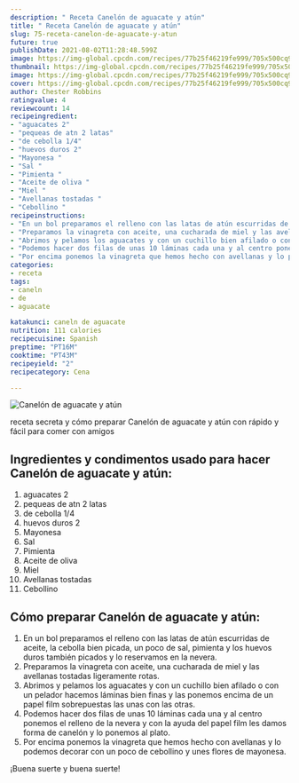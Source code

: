 ```yaml
---
description: " Receta Canelón de aguacate y atún"
title: " Receta Canelón de aguacate y atún"
slug: 75-receta-canelon-de-aguacate-y-atun
future: true
publishDate: 2021-08-02T11:28:48.599Z
image: https://img-global.cpcdn.com/recipes/77b25f46219fe999/705x500cq90/canelon-de-aguacate-y-atun-foto-principal.jpg
thumbnail: https://img-global.cpcdn.com/recipes/77b25f46219fe999/705x500cq90/canelon-de-aguacate-y-atun-foto-principal.jpg
image: https://img-global.cpcdn.com/recipes/77b25f46219fe999/705x500cq90/canelon-de-aguacate-y-atun-foto-principal.jpg
cover: https://img-global.cpcdn.com/recipes/77b25f46219fe999/705x500cq90/canelon-de-aguacate-y-atun-foto-principal.jpg
author: Chester Robbins
ratingvalue: 4
reviewcount: 14
recipeingredient:
- "aguacates 2"
- "pequeas de atn 2 latas"
- "de cebolla 1/4"
- "huevos duros 2"
- "Mayonesa "
- "Sal "
- "Pimienta "
- "Aceite de oliva "
- "Miel "
- "Avellanas tostadas "
- "Cebollino "
recipeinstructions:
- "En un bol preparamos el relleno con las latas de atún escurridas de aceite, la cebolla bien picada, un poco de sal, pimienta y los huevos duros también picados y lo reservamos en la nevera."
- "Preparamos la vinagreta con aceite, una cucharada de miel y las avellanas tostadas ligeramente rotas."
- "Abrimos y pelamos los aguacates y con un cuchillo bien afilado o con un pelador hacemos láminas bien finas y las ponemos encima de un papel film sobrepuestas las unas con las otras."
- "Podemos hacer dos filas de unas 10 láminas cada una y al centro ponemos el relleno de la nevera y con la ayuda del papel film les damos forma de canelón y lo ponemos al plato."
- "Por encima ponemos la vinagreta que hemos hecho con avellanas y lo podemos decorar con un poco de cebollino y unes flores de mayonesa."
categories:
- receta
tags:
- caneln
- de
- aguacate

katakunci: caneln de aguacate 
nutrition: 111 calories
recipecuisine: Spanish
preptime: "PT16M"
cooktime: "PT43M"
recipeyield: "2"
recipecategory: Cena

---
```



![Canelón de aguacate y atún](https://img-global.cpcdn.com/recipes/77b25f46219fe999/705x500cq90/canelon-de-aguacate-y-atun-foto-principal.jpg)

receta secreta y cómo preparar Canelón de aguacate y atún con rápido y fácil para comer con amigos

<!--inarticleads1-->

## Ingredientes y condimentos usado para hacer Canelón de aguacate y atún:

1. aguacates 2
1. pequeas de atn 2 latas
1. de cebolla 1/4
1. huevos duros 2
1. Mayonesa 
1. Sal 
1. Pimienta 
1. Aceite de oliva 
1. Miel 
1. Avellanas tostadas 
1. Cebollino 



<!--inarticleads2-->

## Cómo preparar Canelón de aguacate y atún:

1. En un bol preparamos el relleno con las latas de atún escurridas de aceite, la cebolla bien picada, un poco de sal, pimienta y los huevos duros también picados y lo reservamos en la nevera.
1. Preparamos la vinagreta con aceite, una cucharada de miel y las avellanas tostadas ligeramente rotas.
1. Abrimos y pelamos los aguacates y con un cuchillo bien afilado o con un pelador hacemos láminas bien finas y las ponemos encima de un papel film sobrepuestas las unas con las otras.
1. Podemos hacer dos filas de unas 10 láminas cada una y al centro ponemos el relleno de la nevera y con la ayuda del papel film les damos forma de canelón y lo ponemos al plato.
1. Por encima ponemos la vinagreta que hemos hecho con avellanas y lo podemos decorar con un poco de cebollino y unes flores de mayonesa.



¡Buena suerte y buena suerte!

